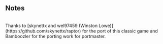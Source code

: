 ## Notes
<br/>
Thanks to [skynettx and wel97459 (Winston Lowe)](https://github.com/skynettx/raptor) for the port of this classic game and Bamboozler for the porting work for portmaster.
<br/>
